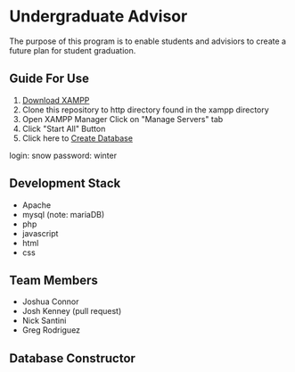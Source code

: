 # Undergraduate Advisor
The purpose of this program is to enable students and advisiors to create a future plan for student graduation. 

## Guide For Use
1. [Download XAMPP](https://www.apachefriends.org/download.html)
2. Clone this repository to http directory found in the xampp directory
3. Open XAMPP Manager Click on "Manage Servers" tab
4. Click "Start All" Button
5. Click here to [Create Database](http://localhost/ug-advisor/db/start.php)

login: snow 
password: winter

## Development Stack
- Apache
- mysql (note: mariaDB)
- php
- javascript
- html
- css

## Team Members
- Joshua Connor
- Josh Kenney (pull request)
- Nick Santini
- Greg Rodriguez

## Database Constructor
